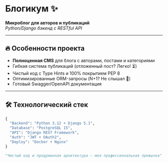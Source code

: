 # Блогикум ✨

**Микроблог для авторов и публикаций**  
*Python/Django бэкенд с RESTful API*

---

## 🔥 Особенности проекта

- **Полноценная CMS** для блога с авторами, постами и категориями  
- Гибкая система публикаций (отложенный пост? Легко! ⏳)  
- Чистый код с Type Hints и 100% покрытием PEP 8  
- Оптимизированные ORM-запросы (N+1? Не слышал 🚀)  
- Готовый Swagger/OpenAPI документация  

---

## 🛠️ Технологический стек

```python
{
  "Backend": "Python 3.12 + Django 5.1",
  "Database": "PostgreSQL 15",
  "API": "Django REST Framework",
  "Auth": "JWT + OAuth2",
  "Deploy": "Docker + Nginx"
}

"Чистый код и продуманная архитектура — моя профессиональная привычка" 💼 
